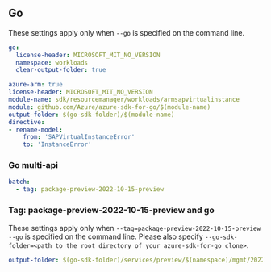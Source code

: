 ## Go

These settings apply only when `--go` is specified on the command line.

``` yaml $(go) && !$(track2)
go:
  license-header: MICROSOFT_MIT_NO_VERSION
  namespace: workloads
  clear-output-folder: true
```

```yaml $(go) && $(track2)
azure-arm: true
license-header: MICROSOFT_MIT_NO_VERSION
module-name: sdk/resourcemanager/workloads/armsapvirtualinstance
module: github.com/Azure/azure-sdk-for-go/$(module-name)
output-folder: $(go-sdk-folder)/$(module-name)
directive:
- rename-model:
    from: 'SAPVirtualInstanceError'
    to: 'InstanceError'
```

### Go multi-api

``` yaml $(go) && $(multiapi)
batch:
  - tag: package-preview-2022-10-15-preview
```

### Tag: package-preview-2022-10-15-preview and go

These settings apply only when `--tag=package-preview-2022-10-15-preview --go` is specified on the command line.
Please also specify `--go-sdk-folder=<path to the root directory of your azure-sdk-for-go clone>`.

``` yaml $(tag) == 'package-preview-2022-10-15-preview' && $(go)
output-folder: $(go-sdk-folder)/services/preview/$(namespace)/mgmt/2022-10-01-preview/armsapvirtualinstance
```
